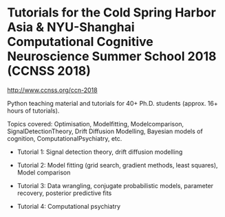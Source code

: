 # Tutorials for the Cold Spring Harbor Asia & NYU-Shanghai Computational Cognitive Neuroscience Summer School 2018 (CCNSS 2018)
http://www.ccnss.org/ccn-2018

Python teaching material and tutorials for 40+ Ph.D. students (approx. 16+ hours of tutorials). 

Topics covered: Optimisation, Modelfitting, Modelcomparison, SignalDetectionTheory, Drift Diffusion Modelling, Bayesian models of cognition, ComputationalPsychiatry, etc.

* Tutorial 1: Signal detection theory, drift diffusion modelling

* Tutorial 2: Model fitting (grid search, gradient methods, least squares), Model comparison

* Tutorial 3: Data wrangling, conjugate probabilistic models, parameter recovery, posterior predictive fits

* Tutorial 4: Computational psychiatry
